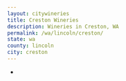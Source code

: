 ```yaml
---
layout: citywineries
title: Creston Wineries
description: Wineries in Creston, WA
permalink: /wa/lincoln/creston/
state: wa
county: lincoln
city: creston
---
```

-
